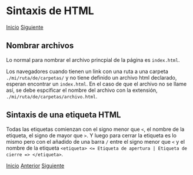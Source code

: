 # Sintaxis de HTML

[Inicio](../README.md) [Siguiente](b_que-es-html.md)

## Nombrar archivos

Lo normal para nombrar el archivo princpial de la página es `index.html`.

Los navegadores cuando tienen un link con una ruta a una carpeta `./mi/ruta/de/carpetas/` y no tiene definido un archivo html declarado, esperan encontrar un `index.html`. En el caso de que el archivo no se llame así, se debe espcificar el nombre del archivo con la extensión, `./mi/ruta/de/carpetas/archivo.html`.

## Sintaxis de una etiqueta HTML

Todas las etiquetas comienzan con el signo menor que `<`, el nombre de la etiqueta, el signo de mayor que `>`. Y luego para cerrar la etiqueta es lo mismo pero con el añadido de una barra `/` entre el signo menor que `<` y el nombre de la etiqueta `<etiqueta> <= Etiqueta de apertura | Etiqueta de cierre => </etiqueta>`.

[Inicio](../README.md) [Anterior](c_vocabulario-web.md) [Siguiente](e_estructura.md)
